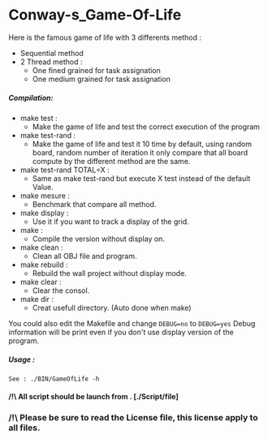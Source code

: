 # Conway-s_Game-Of-Life

Here is the famous game of life with 3 differents method :
- Sequential method
- 2 Thread method :
  - One fined grained for task assignation
  - One medium grained for task assignation

##### Compilation: 
 - make test : 
    * Make the game of life and test the correct execution of the program
 - make test-rand :
    * Make the game of life and test it 10 time by default, using random board, random number of iteration it only compare that all board compute by the different method are the same.
 - make test-rand TOTAL=X :
    * Same as make test-rand but execute X test instead of the default Value.
 - make mesure : 
    * Benchmark that compare all method.
 - make display : 
    * Use it if you want to track a display of the grid.
 - make :
    * Compile the version without display on.
 - make clean :
    * Clean all OBJ file and program.
 - make rebuild : 
    * Rebuild the wall project without display mode.
 - make clear :
    * Clear the consol.
 - make dir : 
    * Creat usefull directory. (Auto done when make)
   
You could also edit the Makefile and change `DEBUG=no` to `DEBUG=yes`
Debug information will be print even if you don't use display version of the program.

##### Usage : 
    See : ./BIN/GameOfLife -h


#### /!\ All script should be launch from . [./Script/file]
### /!\ Please be sure to read the License file, this license apply to all files.
